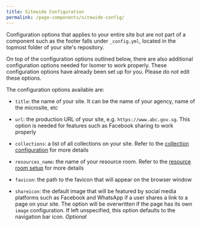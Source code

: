 ```yaml
---
title: Sitewide Configuration
permalink: /page-components/sitewide-config/
---
```

Configuration options that applies to your entire site but are not part of a component such as the footer falls under `_config.yml`, located in the topmost folder of your site's repository.

On top of the configuration options outlined below, there are also additional configuration options needed for Isomer to work properly. These configuration options have already been set up for you. Please do not edit these options.

The configuration options available are:

* `title`: the name of your site. It can be the name of your agency, name of the microsite, etc

* `url`: the production URL of your site, e.g. `https://www.abc.gov.sg`. This option is needed for features such as Facebook sharing to work properly

* `collections`: a list of all collections on your site. Refer to the [collection configuration](/page-components/pages/leftnav/) for more details

* `resources_name`: the name of your resource room. Refer to the [resource room setup](/page-components/resources/setup/) for more details

* `favicon`: the path to the favicon that will appear on the browser window

* `shareicon`: the default image that will be featured by social media platforms such as Facebook and WhatsApp if a user shares a link to a page on your site. The option will be overwritten if the page has its own `image` configuration. If left unspecified, this option defaults to the navigation bar icon. *Optional*